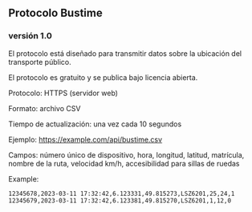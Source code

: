 ## Protocolo Bustime
### versión 1.0

El protocolo está diseñado para transmitir datos sobre la ubicación del transporte público.

El protocolo es gratuito y se publica bajo licencia abierta.


Protocolo: HTTPS (servidor web)

Formato: archivo CSV

Tiempo de actualización: una vez cada 10 segundos

Ejemplo: https://example.com/api/bustime.csv

Campos: número único de dispositivo, hora, longitud, latitud, matrícula, nombre de la ruta,
velocidad km/h, accesibilidad para sillas de ruedas


Example:
```
12345678,2023-03-11 17:32:42,6.123331,49.815273,LSZ6201,25,24,1
12345679,2023-03-11 17:32:42,6.123381,49.815270,LSZ6201,1,12,0
```
